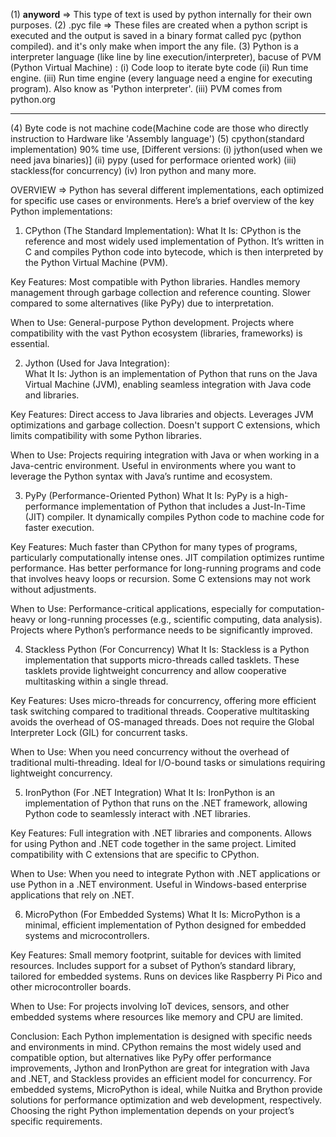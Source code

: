 
(1) __anyword__ => This type of text is used by python internally for their own purposes.
(2) .pyc file => These files are created when a python script is executed and the output is saved in a binary format called pyc (python compiled).
 and it's only make when import the any file.
(3) Python is a interpreter language (like line by line execution/interpreter),
 bacuse of PVM (Python Virtual Machine) :
      (i) Code loop to iterate byte code
      (ii) Run time engine. 
      (iii) Run time engine (every language need a engine for executing program). Also know as 'Python interpreter'.
      (iii) PVM comes from python.org

-----------------------------------------------------------------------------------------------------------------------
(4) Byte code is not machine code(Machine code are those who directly instruction to Hardware like 'Assembly language')
(5) cpython(standard implementation) 90% time use, 
[Different versions: 
   (i) jython(used when we need java binaries)]
   (ii) pypy (used for performace oriented work)
   (iii) stackless(for concurrency)
   (iv) Iron python and many more.

OVERVIEW => 
Python has several different implementations, each optimized for specific use cases or environments. Here’s a brief overview of the key Python implementations:

1. CPython (The Standard Implementation): 
What It Is: CPython is the reference and most widely used implementation of Python. It’s written in C and compiles Python code into bytecode, which is then interpreted by the Python Virtual Machine (PVM).

Key Features:
Most compatible with Python libraries.
Handles memory management through garbage collection and reference counting.
Slower compared to some alternatives (like PyPy) due to interpretation.

When to Use:
General-purpose Python development.
Projects where compatibility with the vast Python ecosystem (libraries, frameworks) is essential.


2. Jython (Used for Java Integration):  
What It Is: Jython is an implementation of Python that runs on the Java Virtual Machine (JVM), enabling seamless integration with Java code and libraries.

Key Features:
Direct access to Java libraries and objects.
Leverages JVM optimizations and garbage collection.
Doesn't support C extensions, which limits compatibility with some Python libraries.

When to Use:
Projects requiring integration with Java or when working in a Java-centric environment.
Useful in environments where you want to leverage the Python syntax with Java’s runtime and ecosystem.


3. PyPy (Performance-Oriented Python)
What It Is: PyPy is a high-performance implementation of Python that includes a Just-In-Time (JIT) compiler. It dynamically compiles Python code to machine code for faster execution.

Key Features:
Much faster than CPython for many types of programs, particularly computationally intense ones.
JIT compilation optimizes runtime performance.
Has better performance for long-running programs and code that involves heavy loops or recursion.
Some C extensions may not work without adjustments.

When to Use:
Performance-critical applications, especially for computation-heavy or long-running processes (e.g., scientific computing, data analysis).
Projects where Python’s performance needs to be significantly improved.


4. Stackless Python (For Concurrency)
What It Is: Stackless is a Python implementation that supports micro-threads called tasklets. These tasklets provide lightweight concurrency and allow cooperative multitasking within a single thread.

Key Features:
Uses micro-threads for concurrency, offering more efficient task switching compared to traditional threads.
Cooperative multitasking avoids the overhead of OS-managed threads.
Does not require the Global Interpreter Lock (GIL) for concurrent tasks.

When to Use:
When you need concurrency without the overhead of traditional multi-threading.
Ideal for I/O-bound tasks or simulations requiring lightweight concurrency.


5. IronPython (For .NET Integration)
What It Is: IronPython is an implementation of Python that runs on the .NET framework, allowing Python code to seamlessly interact with .NET libraries.

Key Features:
Full integration with .NET libraries and components.
Allows for using Python and .NET code together in the same project.
Limited compatibility with C extensions that are specific to CPython.

When to Use:
When you need to integrate Python with .NET applications or use Python in a .NET environment.
Useful in Windows-based enterprise applications that rely on .NET.


6. MicroPython (For Embedded Systems)
What It Is: MicroPython is a minimal, efficient implementation of Python designed for embedded systems and microcontrollers.

Key Features:
Small memory footprint, suitable for devices with limited resources.
Includes support for a subset of Python’s standard library, tailored for embedded systems.
Runs on devices like Raspberry Pi Pico and other microcontroller boards.

When to Use:
For projects involving IoT devices, sensors, and other embedded systems where resources like memory and CPU are limited.



Conclusion:
Each Python implementation is designed with specific needs and environments in mind. CPython remains the most widely used 
and compatible option, but alternatives like PyPy offer performance improvements, Jython and IronPython are great for 
integration with Java and .NET, and Stackless provides an efficient model for concurrency. For embedded systems, MicroPython 
is ideal, while Nuitka and Brython provide solutions for performance optimization and web development, respectively. Choosing
 the right Python implementation depends on your project’s specific requirements.

